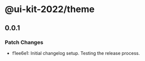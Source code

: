 # @ui-kit-2022/theme

## 0.0.1

### Patch Changes

- f1ee6e1: Initial changelog setup. Testing the release process.
